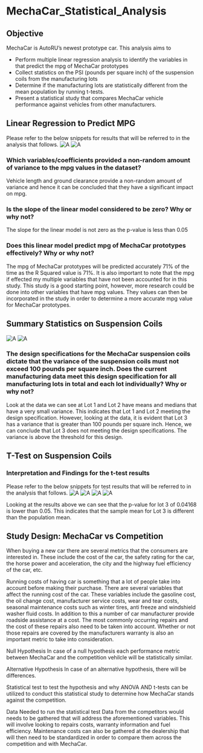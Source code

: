 # MechaCar_Statistical_Analysis

## Objective

MechaCar is AutoRU’s newest prototype car. This analysis aims to 
* Perform multiple linear regression analysis to identify the variables in that predict the mpg of MechaCar prototypes
* Collect statistics on the PSI (pounds per square inch) of the suspension coils from the manufacturing lots
* Determine if the manufacturing lots are statistically different from the mean population by running t-tests.
* Present a statistical study that compares MechaCar vehicle performance against vehicles from other manufacturers. 

## Linear Regression to Predict MPG
Please refer to the below snippets for results that will be referred to in the analysis that follows.
![A](https://github.com/shayanafzal/MechaCar_Statistical_Analysis/blob/00941a6e37e9cc09ac2df53a76c798374b170dfe/Resources/1%20Linear%20regression.png)
![A](https://github.com/shayanafzal/MechaCar_Statistical_Analysis/blob/3e0cc161620425301521fc374f15eb1469bfcd8c/Resources/2%20p%20value%20and%20r%20squared.png)

### Which variables/coefficients provided a non-random amount of variance to the mpg values in the dataset?
Vehicle length and ground clearance provide a non-random amount of variance and hence it can be concluded that they have a significant impact on mpg. 
	
### Is the slope of the linear model considered to be zero? Why or why not?
The slope for the linear model is not zero as the p-value is less than 0.05

### Does this linear model predict mpg of MechaCar prototypes effectively? Why or why not?
The mpg of MechaCar prototypes will be predicted accurately 71% of the time as the R Squared value is 71%.
It is also important to note that the mpg if effected my multiple variables that have not been accounted for in this study. This study is a good starting point, however, more research could be done into other variables that have mpg values. They values can then be incorporated in the study in order to determine a more accurate mpg value for MechaCar prototypes.

## Summary Statistics on Suspension Coils

![A](https://github.com/shayanafzal/MechaCar_Statistical_Analysis/blob/34017222f12792a34153bb8e438bad4aeb2144f3/Resources/2%20lot%20summary.png)
![A](https://github.com/shayanafzal/MechaCar_Statistical_Analysis/blob/34017222f12792a34153bb8e438bad4aeb2144f3/Resources/2%20total%20summary.png)

### The design specifications for the MechaCar suspension coils dictate that the variance of the suspension coils must not exceed 100 pounds per square inch. Does the current manufacturing data meet this design specification for all manufacturing lots in total and each lot individually? Why or why not?
Look at the data we can see at Lot 1 and Lot 2 have means and medians that have a very small variance. This indicates that Lot 1 and Lot 2 meeting the design specification. 
However, looking at the data, it is evident that Lot 3 has a variance that is greater than 100 pounds per square inch. Hence, we can conclude that Lot 3 does not meeting the design specifications. The variance is above the threshold for this design.

## T-Test on Suspension Coils
### Interpretation and Findings for the t-test results
Please refer to the below snippets for test results that will be referred to in the analysis that follows.
![A](https://github.com/shayanafzal/MechaCar_Statistical_Analysis/blob/0f4fce5b3e5fe124921e684bd0116f2ac177c7b6/Resources/3%20all.png)
![A](https://github.com/shayanafzal/MechaCar_Statistical_Analysis/blob/0f4fce5b3e5fe124921e684bd0116f2ac177c7b6/Resources/3%201.png)
![A](https://github.com/shayanafzal/MechaCar_Statistical_Analysis/blob/0f4fce5b3e5fe124921e684bd0116f2ac177c7b6/Resources/3%202.png)
![A](https://github.com/shayanafzal/MechaCar_Statistical_Analysis/blob/0f4fce5b3e5fe124921e684bd0116f2ac177c7b6/Resources/3%203.png)

Looking at the results above we can see that the p-value for lot 3 of 0.04168 is lower than 0.05. This indicates that the sample mean for Lot 3 is different than the population mean.


## Study Design: MechaCar vs Competition

When buying a new car there are several metrics that the consumers are interested in. These include the cost of the car, the safety rating for the car, the horse power and acceleration, the city and the highway fuel efficiency of the car, etc. 

Running costs of having car is something that a lot of people take into account before making their purchase. There are several variables that affect the running cost of the car. These variables include the gasoline cost, the oil change cost, manufacturer service costs, wear and tear costs, seasonal maintenance costs such as winter tires, anti freeze and windshield washer fluid costs. In addition to this a number of car manufacturer provide roadside assistance at a cost. The most commonly occurring repairs and the cost of these repairs also need to be taken into account. Whether or not those repairs are covered by the manufacturers warranty is also an important metric to take into consideration.  

Null Hypothesis
In case of a null hypothesis each performance metric between MechaCar and the competition vehilcle will be statistically similar.

Alternative Hypothesis
In case of an alternative hypothesis, there will be differences. 

Statistical test to test the hypothesis and why
ANOVA AND t-tests can be utilized to conduct this statistical study to determine how MechaCar stands against the competition. 

Data Needed to run the statistical test
Data from the competitors would needs to be gathered that will address the aforementioned variables. This will involve looking to repairs costs, warranty information and fuel efficiency. Maintenance costs can also be gathered at the dealership that will then need to be standardized in order to compare them across the competition and with MechaCar.  

